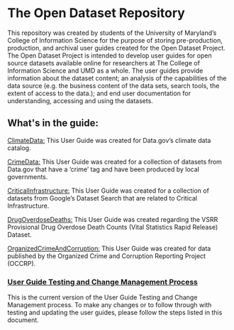 # The Open Dataset Repository

This repository was created by students of the University of Maryland’s College of Information Science for the purpose of storing pre-production, production, and archival user guides created for the Open Dataset Project. The Open Dataset Project is intended to develop user guides for open source datasets available online for researchers at The College of Information Science and UMD as a whole. The user guides provide information about the dataset content; an analysis of the capabilities of the data source (e.g. the business content of the data sets, search tools, the extent of access to the data.); and end user documentation for understanding, accessing and using the datasets. 


## What's in the guide: 

[ClimateData:](https://github.com/brianm0424/UMD-OpenDataset/blob/main/ClimateData_v2.0.pdf) This User Guide was created for Data.gov’s climate data catalog. 

[CrimeData:](https://github.com/brianm0424/UMD-OpenDataset/blob/main/CrimeData_v2.0.pdf) This User Guide was created for a collection of datasets from Data.gov that have a ‘crime’ tag and have been produced by local governments.

[CriticalInfrastructure:](https://github.com/brianm0424/UMD-OpenDataset/blob/main/CriticalInfrastructure_v2.0.pdf) This User Guide was created for a collection of datasets from Google’s Dataset Search that are related to Critical Infrastructure.

[DrugOverdoseDeaths:](https://github.com/brianm0424/UMD-OpenDataset/blob/main/DrugOverdoseDeaths_v2.0.pdf) This User Guide was created regarding the VSRR Provisional Drug Overdose Death Counts (Vital Statistics Rapid Release) Dataset.

[OrganizedCrimeAndCorruption:](https://github.com/brianm0424/UMD-OpenDataset/blob/main/OrganizedCrimeAndCorruption_v2.0.pdf) This User Guide was created for data published by the Organized Crime and Corruption Reporting Project (OCCRP).


### [User Guide Testing and Change Management Process](https://github.com/brianm0424/UMD-OpenDataset/blob/main/User%20Guide%20Testing%20and%20Change%20Management%20Processes.pdf)
This is the current version of the User Guide Testing and Change
Management process. To make any changes or to follow through with
testing and updating the user guides, please follow the steps listed in this
document.
